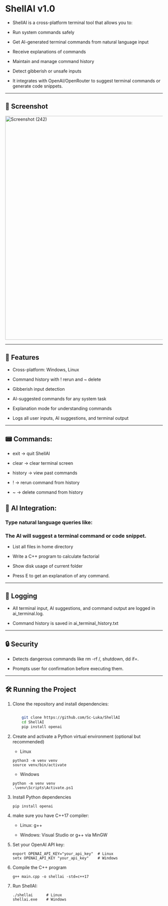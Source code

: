 # ShellAI v1.0

  - ShellAI is a cross-platform terminal tool that allows you to:

  - Run system commands safely

  - Get AI-generated terminal commands from natural language input

  - Receive explanations of commands

  - Maintain and manage command history

  - Detect gibberish or unsafe inputs

  - It integrates with OpenAI/OpenRouter to suggest terminal commands or generate code snippets.
---
## 📸 Screenshot

<img width="1666" height="716" alt="Screenshot (242)" src="https://github.com/user-attachments/assets/a241f5e9-1972-4403-9948-1b560abb41ae" />

---
## 🧠 Features

  - Cross-platform: Windows, Linux

  - Command history with ! rerun and ~ delete

  - Gibberish input detection

  - AI-suggested commands for any system task

  - Explanation mode for understanding commands

  - Logs all user inputs, AI suggestions, and terminal output

---
## 📟 Commands:

  - exit → quit ShellAI

  - clear → clear terminal screen

  - history → view past commands

  - !<number> → rerun command from history

  - ~<number> → delete command from history

## 🧠 AI Integration:

### Type natural language queries like:

### The AI will suggest a terminal command or code snippet.

  - List all files in home directory

  - Write a C++ program to calculate factorial

  - Show disk usage of current folder 

  - Press E to get an explanation of any command.
---
## 🎯 Logging

  - All terminal input, AI suggestions, and command output are logged in ai_terminal.log.

  - Command history is saved in ai_terminal_history.txt

---
## 🔒 Security

  - Detects dangerous commands like rm -rf /, shutdown, dd if=.

  - Prompts user for confirmation before executing them.
---
## 🛠 Running the Project 

1. Clone the repository and install dependencies:

   ```bash

       git clone https://github.com/Sc-Luka/ShellAI
       cd ShellAI
       pip install openai

2. Create and activate a Python virtual environment (optional but recommended)

      - Linux

       python3 -m venv venv
       source venv/bin/activate

      - Windows

       python -m venv venv
       .\venv\Scripts\Activate.ps1

3. Install Python dependencies

       pip install openai

4. make sure you have C++17 compiler:

      - Linux: g++

      - Windows: Visual Studio or g++ via MinGW

5. Set your OpenAI API key:
  
       export OPENAI_API_KEY="your_api_key"  # Linux
       setx OPENAI_API_KEY "your_api_key"    # Windows

6. Compile the C++ program

       g++ main.cpp -o shellai -std=c++17

7. Run ShellAI:

       ./shellai      # Linux
       shellai.exe    # Windows
